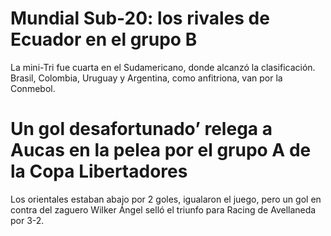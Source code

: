 # Mundial Sub-20: los rivales de Ecuador en el grupo B

La mini-Tri fue cuarta en el Sudamericano, donde alcanzó la clasificación. Brasil, Colombia, Uruguay y Argentina, como anfitriona, van por la Conmebol.

# Un gol desafortunado’ relega a Aucas en la pelea por el grupo A de la Copa Libertadores

Los orientales estaban abajo por 2 goles, igualaron el juego, pero un gol en contra del zaguero Wilker Ángel selló el triunfo para Racing de Avellaneda por 3-2.